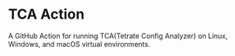 # TCA Action

A GitHub Action for running TCA(Tetrate Config Analyzer) on Linux, Windows, and macOS virtual environments.

